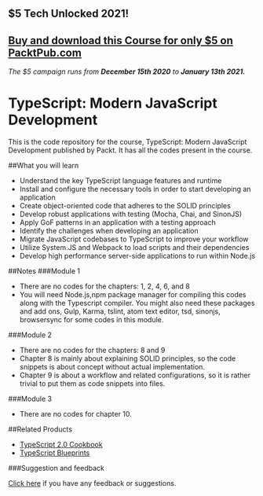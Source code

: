 ## $5 Tech Unlocked 2021!
[Buy and download this Course for only $5 on PacktPub.com](https://www.packtpub.com/product/typescript-modern-javascript-development/9781787289086)
-----
*The $5 campaign         runs from __December 15th 2020__ to __January 13th 2021.__*

# TypeScript: Modern JavaScript Development

This is the code repository for the course, TypeScript: Modern JavaScript Development published by Packt. It has all the codes present in the course.

##What you will learn

* Understand the key TypeScript language features and runtime
* Install and configure the necessary tools in order to start developing an application
* Create object-oriented code that adheres to the SOLID principles
* Develop robust applications with testing (Mocha, Chai, and SinonJS)
* Apply GoF patterns in an application with a testing approach
* Identify the challenges when developing an application
* Migrate JavaScript codebases to TypeScript to improve your workflow
* Utilize System.JS and Webpack to load scripts and their dependencies
* Develop high performance server-side applications to run within Node.js

##Notes
###Module 1
* There are no codes for the chapters: 1, 2, 4, 6, and 8
* You will need Node.js,npm package manager for compiling this codes along with the Typescript compiler. You might also need these packages and add ons, Gulp, Karma, tslint, atom text editor, tsd, sinonjs, browsersync for some codes in this module.

###Module 2
* There are no codes for the chapters: 8 and 9
* Chapter 8 is mainly about explaining SOLID principles, so the code snippets is about concept without actual implementation.
* Chapter 9 is about a workflow and related configurations, so it is rather trivial to put them as code snippets into files.

###Module 3
* There are no codes for chapter 10.

##Related Products
* [TypeScript 2.0 Cookbook](https://www.packtpub.com/web-development/typescript-20-cookbook?utm_source=github&utm_campaign=9781782175612&utm_medium=repository)
* [TypeScript Blueprints](https://www.packtpub.com/application-development/typescript-blueprints?utm_source=github&utm_campaign=9781785887017&utm_medium=repository)

###Suggestion and feedback

[Click here](https://docs.google.com/forms/d/e/1FAIpQLSe5qwunkGf6PUvzPirPDtuy1Du5Rlzew23UBp2S-P3wB-GcwQ/viewform) if you have any feedback or suggestions.

